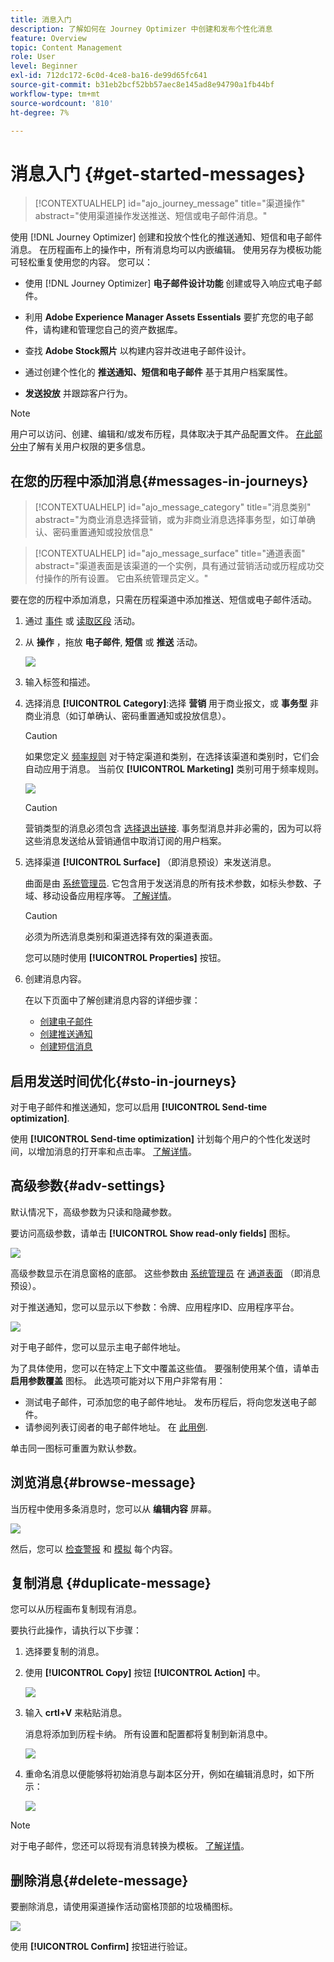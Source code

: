 ```yaml
---
title: 消息入门
description: 了解如何在 Journey Optimizer 中创建和发布个性化消息
feature: Overview
topic: Content Management
role: User
level: Beginner
exl-id: 712dc172-6c0d-4ce8-ba16-de99d65fc641
source-git-commit: b31eb2bcf52bb57aec8e145ad8e94790a1fb44bf
workflow-type: tm+mt
source-wordcount: '810'
ht-degree: 7%

---
```


# 消息入门 {#get-started-messages}

>[!CONTEXTUALHELP]
>id="ajo_journey_message"
>title="渠道操作"
>abstract="使用渠道操作发送推送、短信或电子邮件消息。"

使用 [!DNL Journey Optimizer] 创建和投放个性化的推送通知、短信和电子邮件消息。 在历程画布上的操作中，所有消息均可以内嵌编辑。  使用另存为模板功能可轻松重复使用您的内容。 您可以：

* 使用 [!DNL Journey Optimizer] **电子邮件设计功能** 创建或导入响应式电子邮件。

* 利用 **Adobe Experience Manager Assets Essentials** 要扩充您的电子邮件，请构建和管理您自己的资产数据库。

* 查找 **Adobe Stock照片** 以构建内容并改进电子邮件设计。

* 通过创建个性化的 **推送通知、短信和电子邮件** 基于其用户档案属性。

* **发送投放** 并跟踪客户行为。

>[!NOTE]
>
>用户可以访问、创建、编辑和/或发布历程，具体取决于其产品配置文件。 [在此部分中](../administration/permissions.md)了解有关用户权限的更多信息。


## 在您的历程中添加消息{#messages-in-journeys}

>[!CONTEXTUALHELP]
>id="ajo_message_category"
>title="消息类别"
>abstract="为商业消息选择营销，或为非商业消息选择事务型，如订单确认、密码重置通知或投放信息"

>[!CONTEXTUALHELP]
>id="ajo_message_surface"
>title="通道表面"
>abstract="渠道表面是该渠道的一个实例，具有通过营销活动或历程成功交付操作的所有设置。 它由系统管理员定义。"

要在您的历程中添加消息，只需在历程渠道中添加推送、短信或电子邮件活动。

1. 通过 [事件](../building-journeys/general-events.md) 或 [读取区段](../building-journeys/read-segment.md) 活动。

1. 从 **操作** ，拖放 **电子邮件**, **短信** 或 **推送** 活动。

   ![](assets/add-a-message.png)

1. 输入标签和描述。

1. 选择消息 **[!UICONTROL Category]**:选择 **营销** 用于商业报文，或 **事务型** 非商业消息（如订单确认、密码重置通知或投放信息）。

   >[!CAUTION]
   >
   >如果您定义 [频率规则](../configuration/frequency-rules.md) 对于特定渠道和类别，在选择该渠道和类别时，它们会自动应用于消息。 当前仅 **[!UICONTROL Marketing]** 类别可用于频率规则。

   ![](assets/inline-message-category.png)

   >[!CAUTION]
   >
   >营销类型的消息必须包含 [选择退出链接](../messages/consent.md#opt-out-management). 事务型消息并非必需的，因为可以将这些消息发送给从营销通信中取消订阅的用户档案。

1. 选择渠道 **[!UICONTROL Surface]** （即消息预设）来发送消息。

   曲面是由 [系统管理员](../start/path/administrator.md). 它包含用于发送消息的所有技术参数，如标头参数、子域、移动设备应用程序等。 [了解详情](../configuration/channel-surfaces.md)。

   >[!CAUTION]
   >
   >必须为所选消息类别和渠道选择有效的渠道表面。

   您可以随时使用 **[!UICONTROL Properties]** 按钮。

1. 创建消息内容。

   在以下页面中了解创建消息内容的详细步骤：

   * [创建电子邮件](create-email.md)
   * [创建推送通知](create-push.md)
   * [创建短信消息](create-sms.md)

## 启用发送时间优化{#sto-in-journeys}

对于电子邮件和推送通知，您可以启用 **[!UICONTROL Send-time optimization]**.

使用 **[!UICONTROL Send-time optimization]** 计划每个用户的个性化发送时间，以增加消息的打开率和点击率。 [了解详情](../messages/send-time-optimization.md)。


## 高级参数{#adv-settings}

默认情况下，高级参数为只读和隐藏参数。

要访问高级参数，请单击 **[!UICONTROL Show read-only fields]** 图标。

![](assets/show-read-only.png)

高级参数显示在消息窗格的底部。 这些参数由 [系统管理员](../start/path/administrator.md) 在 [通道表面](../configuration/channel-surfaces.md) （即消息预设）。

对于推送通知，您可以显示以下参数：令牌、应用程序ID、应用程序平台。

![](assets/push-adv-parameters.png)

对于电子邮件，您可以显示主电子邮件地址。

为了具体使用，您可以在特定上下文中覆盖这些值。 要强制使用某个值，请单击 **启用参数覆盖** 图标。 此选项可能对以下用户非常有用：

* 测试电子邮件，可添加您的电子邮件地址。 发布历程后，将向您发送电子邮件。
* 请参阅列表订阅者的电子邮件地址。 在 [此用例](../building-journeys/message-to-subscribers-uc.md).

单击同一图标可重置为默认参数。


## 浏览消息{#browse-message}

当历程中使用多条消息时，您可以从 **编辑内容** 屏幕。

![](assets/inline-messages-multi-content.png)

然后，您可以 [检查警报](alerts.md) 和 [模拟](../design/preview.md) 每个内容。

## 复制消息 {#duplicate-message}

您可以从历程画布复制现有消息。

要执行此操作，请执行以下步骤：

1. 选择要复制的消息。

1. 使用 **[!UICONTROL Copy]** 按钮 **[!UICONTROL Action]** 中。

   ![](assets/message-duplicate.png)

1. 输入 **crtl+V** 来粘贴消息。

   消息将添加到历程卡纳。 所有设置和配置都将复制到新消息中。

   ![](assets/message-duplicated.png)

1. 重命名消息以便能够将初始消息与副本区分开，例如在编辑消息时，如下所示：

   ![](assets/multi-message.png)


>[!NOTE]
>
>对于电子邮件，您还可以将现有消息转换为模板。 [了解详情](../design/email-templates.md)。

## 删除消息{#delete-message}

要删除消息，请使用渠道操作活动窗格顶部的垃圾桶图标。

![](assets/delete-message.png)

使用 **[!UICONTROL Confirm]** 按钮进行验证。
